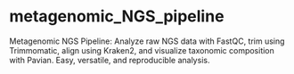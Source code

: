 # metagenomic_NGS_pipeline
 Metagenomic NGS Pipeline: Analyze raw NGS data with FastQC, trim using Trimmomatic, align using Kraken2, and visualize taxonomic composition with Pavian. Easy, versatile, and reproducible analysis.
